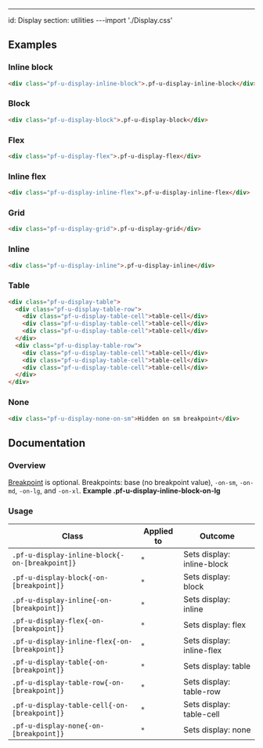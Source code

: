 ---
id: Display
section: utilities
---import './Display.css'

## Examples

### Inline block

```html
<div class="pf-u-display-inline-block">.pf-u-display-inline-block</div>

```

### Block

```html
<div class="pf-u-display-block">.pf-u-display-block</div>

```

### Flex

```html
<div class="pf-u-display-flex">.pf-u-display-flex</div>

```

### Inline flex

```html
<div class="pf-u-display-inline-flex">.pf-u-display-inline-flex</div>

```

### Grid

```html
<div class="pf-u-display-grid">.pf-u-display-grid</div>

```

### Inline

```html
<div class="pf-u-display-inline">.pf-u-display-inline</div>

```

### Table

```html
<div class="pf-u-display-table">
  <div class="pf-u-display-table-row">
    <div class="pf-u-display-table-cell">table-cell</div>
    <div class="pf-u-display-table-cell">table-cell</div>
    <div class="pf-u-display-table-cell">table-cell</div>
  </div>
  <div class="pf-u-display-table-row">
    <div class="pf-u-display-table-cell">table-cell</div>
    <div class="pf-u-display-table-cell">table-cell</div>
    <div class="pf-u-display-table-cell">table-cell</div>
  </div>
</div>

```

### None

```html
<div class="pf-u-display-none-on-sm">Hidden on sm breakpoint</div>

```

## Documentation

### Overview

[Breakpoint](/developer-resources/global-css-variables#breakpoint-variables-and-class-suffixes) is optional. Breakpoints: base (no breakpoint value), `-on-sm`, `-on-md`, `-on-lg`, and `-on-xl`. **Example .pf-u-display-inline-block-on-lg**

### Usage

| Class | Applied to | Outcome |
| -- | -- | -- |
| `.pf-u-display-inline-block{-on-[breakpoint]}` | `*` |  Sets display: inline-block |
| `.pf-u-display-block{-on-[breakpoint]}` | `*` |  Sets display: block |
| `.pf-u-display-inline{-on-[breakpoint]}` | `*` |  Sets display: inline |
| `.pf-u-display-flex{-on-[breakpoint]}` | `*` |  Sets display: flex |
| `.pf-u-display-inline-flex{-on-[breakpoint]}` | `*` |  Sets display: inline-flex |
| `.pf-u-display-table{-on-[breakpoint]}` | `*` |  Sets display: table |
| `.pf-u-display-table-row{-on-[breakpoint]}` | `*` |  Sets display: table-row |
| `.pf-u-display-table-cell{-on-[breakpoint]}` | `*` |  Sets display: table-cell |
| `.pf-u-display-none{-on-[breakpoint]}` | `*` |  Sets display: none |
